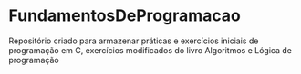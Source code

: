 # FundamentosDeProgramacao
Repositório criado para armazenar práticas e exercícios iniciais de programação em C, exercícios modificados do livro Algoritmos e Lógica de programação
